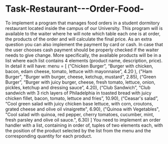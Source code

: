 # Task-Restaurant---Order-Food-
To implement a program that manages food orders in a student dormitory
restaurant located inside the campus of our University. This program will
is available to the waiter where he will note which table each one is at
order, the products of the order and will calculate the final price. As an extra
question you can also implement the payment by card or cash. In case
that the user chooses cash payment should be properly checked if
the waiter needs to give change.
More specifically, the available products will be in a list where each list
contains 4 elements (product name, description, price). In detail it will have:
menu = [
(“Chicken Burger”, “Burger with chicken, bacon, edam cheese, tomato, lettuce with
mayonnaise”, 4.20 ),
("Ham Burger", "Burger with burger, cheese, ketchup, mustard", 2.85),
(“Green Burger”, “Burger with juicy burger, cheese, fresh tomato, lettuce,
onion, pickles, ketchup and dressing sauce”, 4.20),
(“Club Sandwich”, “Club sandwich with 3 rich layers of Philadelphia in
toasted bread with juicy chicken fillet, bacon, tomato,
lettuce and fries”, 10.90),
(“Ceasar's salad”, “Cool green salad with juicy chicken base
lettuce, with corn, croutons, grated cheese and olive oil vinaigrette",
6.90),
("Quinoa with Vegetables", "Cool salad with quinoa, red pepper, cherry tomatoes,
cucumber, mint, fresh parsley and olive oil sauce.", 6.30)
]
You need to implement an order handler with a list, containing in order
of, tuples of two elements each, with the position of the product selected by the
list from the menu and the corresponding quantity for each product.
